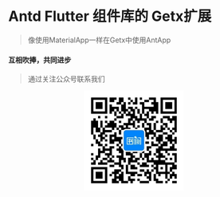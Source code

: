 # Antd Flutter 组件库的 Getx扩展
> 像使用MaterialApp一样在Getx中使用AntApp

#### 互相吹捧，共同进步
> 通过关注公众号联系我们
<div style="width: 100%;text-align: center;">
   <img src="images/shuque_wx.jpg" width="200px" alt="">
</div>
